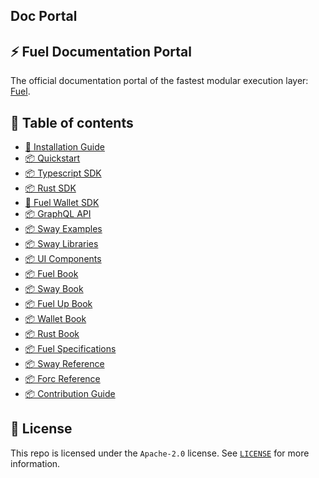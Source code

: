 ## Doc Portal

## ⚡️ Fuel Documentation Portal

The official documentation portal of the fastest modular execution layer: [Fuel](https://fuel.network).

## 📗 Table of contents

- [📗 Installation Guide](https://fuellabs.github.io/fuelup/master/installation/index.html)
- [📦 Quickstart](https://fuellabs.github.io/fuel-docs/master/developer-quickstart.html)
- [📦 Typescript SDK](https://github.com/FuelLabs/fuels-ts)
- [📦 Rust SDK](https://fuellabs.github.io/fuels-rs/v0.34.0/)
- [🧰 Fuel Wallet SDK](https://wallet.fuel.network/docs/how-to-use/)
- [📦 GraphQL API](https://fuel-graphql-docs.vercel.app)
- [📦 Sway Examples](https://fuellabs.github.io/sway-applications/book/)
- [📦 Sway Libraries](https://github.com/FuelLabs/sway-libs)
- [📦 UI Components](https://fuellabs.github.io/fuel-ui)
- [📦 Fuel Book](https://fuellabs.github.io/fuel-docs/master/)
- [📦 Sway Book](https://fuellabs.github.io/sway/v0.34.0/book/)
- [📦 Fuel Up Book](https://www.fuellabs.github.io/fuelup/v0.16.2)
- [📦 Wallet Book](https://wallet.fuel.network/docs/how-to-use/)
- [📦 Rust Book](https://doc.rust-lang.org/book/)
- [📦 Fuel Specifications](https://fuellabs.github.io/fuel-specs/master/)
- [📦 Sway Reference](https://fuellabs.github.io/sway/v0.34.0/book/reference/)
- [📦 Forc Reference](https://fuellabs.github.io/sway/v0.34.0/book/forc/)
- [📦 Contribution Guide](https://fuellabs.github.io/rfcs/latest/)


## 📜 License

This repo is licensed under the `Apache-2.0` license. See [`LICENSE`](./LICENSE) for more information.
